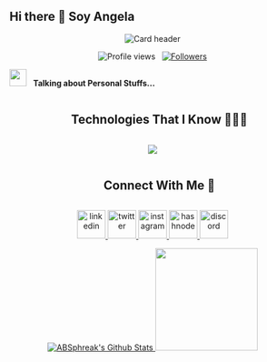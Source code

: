 ## Hi there 👋 Soy Angela 
<!-- Header -->
<div align="center">
  <img src="https://raw.githubusercontent.com/gist/Pepyn0/99b1635ffc5c8e325bdcdd93115f09f9/raw/22c367b789fc8fabb9608e44133eddb3c3c432ce/github-header-image.svg" alt="Card header"/>
</div>

<!-- Stats and Followers -->
<p align="center">
  <img src="https://komarev.com/ghpvc/?username=Pepyn0&color=blueviolet" alt="Profile views" />
  &nbsp;
  <a href="https://github.com/Pepyn0?tab=followers">
    <img src="https://img.shields.io/github/followers/Pepyn0?style=social" alt="Followers" />
  </a>
</p>

<!-- Personal Info -->
<p>
  <img src="https://media.giphy.com/media/ObNTw8Uzwy6KQ/giphy.gif" width="30px">
  &nbsp; <strong>Talking about Personal Stuffs...</strong>
</p>

<!-- Technologies -->
<div id="user-content-toc">
  <ul align="center">
    <summary><h2 style="display: inline-block">Technologies That I Know 👨🏻‍💻</h2></summary>
  </ul>
</div>

<p align="center">
  <a href="https://skillicons.dev">
    <img src="https://skillicons.dev/icons?i=git,aws,cpp,css,discord,docker,postgres,prisma,pug,dynamodb,express,figma,firebase,redis,github,html,java,js,linux,md,materialui,nginx,mongodb,mysql,nextjs,nodejs,postman,py,react,redux,tailwind,ts,vscode,kubernetes&perline=14" />
  </a>
</p>

<!-- Connect With Me -->
<div id="user-content-toc">
  <ul align="center">
    <summary><h2 style="display: inline-block">Connect With Me 🤝</h2></summary>
  </ul>
</div>

<p align="center">
  <a href="https://www.linkedin.com/in/1010nishant/" target="_blank">
    <img src="https://user-images.githubusercontent.com/88904952/234979284-68c11d7f-1acc-4f0c-ac78-044e1037d7b0.png" alt="linkedin" height="50" width="50" />
  </a>
  <a href="https://twitter.com/1010nishant" target="_blank">
    <img src="https://user-images.githubusercontent.com/88904952/234980676-61bfb021-ecc8-48f7-88e6-34c1b06c4a58.png" alt="twitter" height="50" width="50" />
  </a>
  <a href="https://www.instagram.com/nishant.jangir.1010/" target="_blank">
    <img src="https://user-images.githubusercontent.com/88904952/234981169-2dd1e58f-4b7e-468c-8213-034ba62156c3.png" alt="instagram" height="50" width="50" />
  </a>
  <a href="https://1010nishant.hashnode.dev/" target="_blank">
    <img src="https://user-images.githubusercontent.com/88904952/234982196-562aea17-5532-4550-8c08-1c7cb994a541.png" alt="hashnode" height="50" width="50" />
  </a>
  <a href="https://discordapp.com/users/957722095381540874" target="_blank">
    <img src="https://user-images.githubusercontent.com/88904952/234982627-019fd336-6248-453c-9b05-97c13fd1d207.png" alt="discord" height="50" width="50" />
  </a>
</p>

<!-- GitHub Stats -->

<p align="center">
  <a href="https://github.com/AVS1508">
     <img src="https://github-readme-stats.vercel.app/api?username=ABSphreak&include_all_commits=true&count_private=true&show_icons=true&line_height=20&title_color=7A7ADB&icon_color=2234AE&text_color=D3D3D3&bg_color=0,000000,130F40" alt="ABSphreak's Github Stats">
    <img height="180em" src="https://github-readme-stats-eight-theta.vercel.app/api/top-langs/?username=AVS1508&layout=compact&langs_count=8&theme=algolia"/>
  </a>
</p>


<!--
**AngelaYermey/AngelaYermey** is a ✨ _special_ ✨ repository because its `README.md` (this file) appears on your GitHub profile.

Here are some ideas to get you started:

- 🔭 I’m currently working on ...
- 🌱 I’m currently learning ...
- 👯 I’m looking to collaborate on ...
- 🤔 I’m looking for help with ...
- 💬 Ask me about ...
- 📫 How to reach me: ...
- 😄 Pronouns: ...
- ⚡ Fun fact: ...
-->
